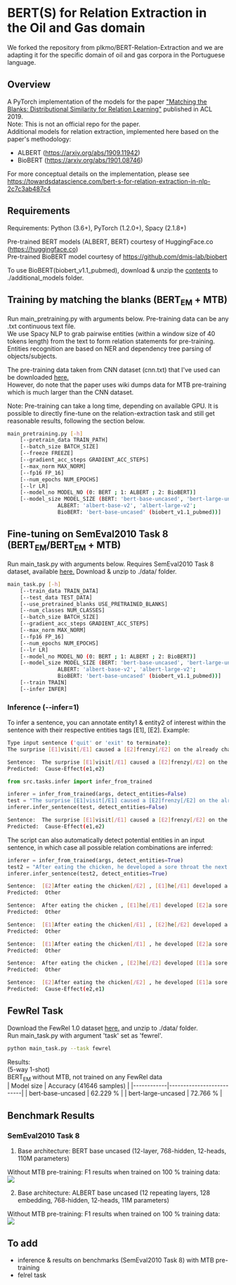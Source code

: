 # BERT(S) for Relation Extraction in the Oil and Gas domain

We forked the repository from plkmo/BERT-Relation-Extraction and we are adapting it for the specific domain of oil and gas corpora in the Portuguese language.

## Overview

A PyTorch implementation of the models for the paper ["Matching the Blanks: Distributional Similarity for Relation Learning"](https://arxiv.org/pdf/1906.03158.pdf) published in ACL 2019.  
Note: This is not an official repo for the paper.  
Additional models for relation extraction, implemented here based on the paper's methodology:  
- ALBERT (https://arxiv.org/abs/1909.11942)   
- BioBERT (https://arxiv.org/abs/1901.08746)

For more conceptual details on the implementation, please see https://towardsdatascience.com/bert-s-for-relation-extraction-in-nlp-2c7c3ab487c4

## Requirements
Requirements: Python (3.6+), PyTorch (1.2.0+), Spacy (2.1.8+)  

Pre-trained BERT models (ALBERT, BERT) courtesy of HuggingFace.co (https://huggingface.co)   
Pre-trained BioBERT model courtesy of https://github.com/dmis-lab/biobert   

To use BioBERT(biobert_v1.1_pubmed), download & unzip the [contents](https://drive.google.com/file/d/1zKTBqqrCGlclb3zgBGGpq_70Fx-qFpiU/view?usp=sharing) to ./additional_models folder.   

## Training by matching the blanks (BERT<sub>EM</sub> + MTB)
Run main_pretraining.py with arguments below. Pre-training data can be any .txt continuous text file.  
We use Spacy NLP to grab pairwise entities (within a window size of 40 tokens length) from the text to form relation statements for pre-training. Entities recognition are based on NER and dependency tree parsing of objects/subjects.  

The pre-training data taken from CNN dataset (cnn.txt) that I've used can be downloaded [here.](https://drive.google.com/file/d/1aMiIZXLpO7JF-z_Zte3uH7OCo4Uk_0do/view?usp=sharing)   
However, do note that the paper uses wiki dumps data for MTB pre-training which is much larger than the CNN dataset.   

Note: Pre-training can take a long time, depending on available GPU. It is possible to directly fine-tune on the relation-extraction task and still get reasonable results, following the section below.  

```bash
main_pretraining.py [-h] 
	[--pretrain_data TRAIN_PATH] 
	[--batch_size BATCH_SIZE]
	[--freeze FREEZE]  
	[--gradient_acc_steps GRADIENT_ACC_STEPS]
	[--max_norm MAX_NORM]
	[--fp16 FP_16]  
	[--num_epochs NUM_EPOCHS]
	[--lr LR]
	[--model_no MODEL_NO (0: BERT ; 1: ALBERT ; 2: BioBERT)]  
	[--model_size MODEL_SIZE (BERT: 'bert-base-uncased', 'bert-large-uncased';   
				ALBERT: 'albert-base-v2', 'albert-large-v2';   
				BioBERT: 'bert-base-uncased' (biobert_v1.1_pubmed))]
```

## Fine-tuning on SemEval2010 Task 8 (BERT<sub>EM</sub>/BERT<sub>EM</sub> + MTB)
Run main_task.py with arguments below. Requires SemEval2010 Task 8 dataset, available [here.](https://github.com/sahitya0000/Relation-Classification/blob/master/corpus/SemEval2010_task8_all_data.zip) Download & unzip to ./data/ folder.

```bash
main_task.py [-h] 
	[--train_data TRAIN_DATA]
	[--test_data TEST_DATA]
	[--use_pretrained_blanks USE_PRETRAINED_BLANKS]
	[--num_classes NUM_CLASSES] 
	[--batch_size BATCH_SIZE]
	[--gradient_acc_steps GRADIENT_ACC_STEPS]
	[--max_norm MAX_NORM]
	[--fp16 FP_16]  
	[--num_epochs NUM_EPOCHS]
	[--lr LR]
	[--model_no MODEL_NO (0: BERT ; 1: ALBERT ; 2: BioBERT)]  
	[--model_size MODEL_SIZE (BERT: 'bert-base-uncased', 'bert-large-uncased';   
				ALBERT: 'albert-base-v2', 'albert-large-v2';   
				BioBERT: 'bert-base-uncased' (biobert_v1.1_pubmed))]    
	[--train TRAIN]
	[--infer INFER]
```

### Inference (--infer=1)
To infer a sentence, you can annotate entity1 & entity2 of interest within the sentence with their respective entities tags [E1], [E2]. 
Example:
```bash
Type input sentence ('quit' or 'exit' to terminate):
The surprise [E1]visit[/E1] caused a [E2]frenzy[/E2] on the already chaotic trading floor.

Sentence:  The surprise [E1]visit[/E1] caused a [E2]frenzy[/E2] on the already chaotic trading floor.
Predicted:  Cause-Effect(e1,e2) 
```

```python
from src.tasks.infer import infer_from_trained

inferer = infer_from_trained(args, detect_entities=False)
test = "The surprise [E1]visit[/E1] caused a [E2]frenzy[/E2] on the already chaotic trading floor."
inferer.infer_sentence(test, detect_entities=False)
```
```bash
Sentence:  The surprise [E1]visit[/E1] caused a [E2]frenzy[/E2] on the already chaotic trading floor.
Predicted:  Cause-Effect(e1,e2) 
```

The script can also automatically detect potential entities in an input sentence, in which case all possible relation combinations are inferred:
```python
inferer = infer_from_trained(args, detect_entities=True)
test2 = "After eating the chicken, he developed a sore throat the next morning."
inferer.infer_sentence(test2, detect_entities=True)
```
```bash
Sentence:  [E2]After eating the chicken[/E2] , [E1]he[/E1] developed a sore throat the next morning .
Predicted:  Other 

Sentence:  After eating the chicken , [E1]he[/E1] developed [E2]a sore throat[/E2] the next morning .
Predicted:  Other 

Sentence:  [E1]After eating the chicken[/E1] , [E2]he[/E2] developed a sore throat the next morning .
Predicted:  Other 

Sentence:  [E1]After eating the chicken[/E1] , he developed [E2]a sore throat[/E2] the next morning .
Predicted:  Other 

Sentence:  After eating the chicken , [E2]he[/E2] developed [E1]a sore throat[/E1] the next morning .
Predicted:  Other 

Sentence:  [E2]After eating the chicken[/E2] , he developed [E1]a sore throat[/E1] the next morning .
Predicted:  Cause-Effect(e2,e1) 
```

## FewRel Task
Download the FewRel 1.0 dataset [here.](https://drive.google.com/drive/folders/1ljobnuzxStFQJSlN4ZHMcMhZtEYaRAHy?usp=sharing) and unzip to ./data/ folder.  
Run main_task.py with argument 'task' set as 'fewrel'.
```bash
python main_task.py --task fewrel
```
Results:  
(5-way 1-shot)  
BERT<sub>EM</sub> without MTB, not trained on any FewRel data  
| Model size | Accuracy (41646 samples) |
|------------|--------------------------|
| bert-base-uncased  | 62.229 %         |
| bert-large-uncased | 72.766 %         |


## Benchmark Results

### SemEval2010 Task 8
1) Base architecture: BERT base uncased (12-layer, 768-hidden, 12-heads, 110M parameters)

Without MTB pre-training: F1 results when trained on 100 % training data:
![](https://github.com/plkmo/BERT-Relation-Extraction/blob/master/results/CNN/task_test_f1_vs_epoch_0.png) 


2) Base architecture: ALBERT base uncased (12 repeating layers, 128 embedding, 768-hidden, 12-heads, 11M parameters)  

Without MTB pre-training: F1 results when trained on 100 % training data:
![](https://github.com/plkmo/BERT-Relation-Extraction/blob/master/results/CNN/task_test_f1_vs_epoch_1.png) 

## To add
- inference & results on benchmarks (SemEval2010 Task 8) with MTB pre-training
- felrel task

